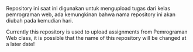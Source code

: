 Repository ini saat ini digunakan untuk mengupload tugas dari kelas pemrograman web, ada kemungkinan bahwa nama repository ini akan diubah pada kemudian hari.

Currently this repository is used to upload assignments from Pemrograman Web class, it is possible that the name of this repository will be changed at a later date!